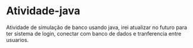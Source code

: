 # Atividade-java
Atividade de simulação de banco usando java, irei atualizar no futuro para ter sistema de login, conectar com banco de dados e tranferencia entre usuarios.
